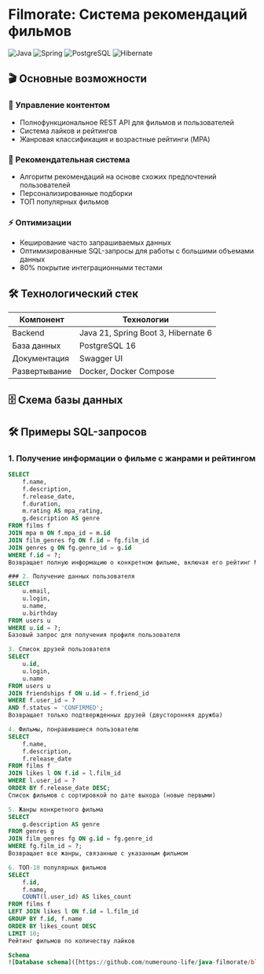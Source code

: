 # Filmorate: Система рекомендаций фильмов

![Java](https://img.shields.io/badge/Java-21-%23ED8B00?logo=openjdk)
![Spring](https://img.shields.io/badge/Spring_Boot-3.2-%236DB33F?logo=spring)
![PostgreSQL](https://img.shields.io/badge/PostgreSQL-16-%234169E1?logo=postgresql)
![Hibernate](https://img.shields.io/badge/Hibernate-6-%2359666C?logo=hibernate)

## 🎬 Основные возможности

### 🎥 Управление контентом
- Полнофункциональное REST API для фильмов и пользователей
- Система лайков и рейтингов
- Жанровая классификация и возрастные рейтинги (MPA)

### 🤖 Рекомендательная система
- Алгоритм рекомендаций на основе схожих предпочтений пользователей
- Персонализированные подборки
- ТОП популярных фильмов

### ⚡ Оптимизации
- Кеширование часто запрашиваемых данных
- Оптимизированные SQL-запросы для работы с большими объемами данных
- 80% покрытие интеграционными тестами

## 🛠 Технологический стек

| Компонент       | Технологии                          |
|-----------------|-------------------------------------|
| Backend         | Java 21, Spring Boot 3, Hibernate 6 |
| База данных     | PostgreSQL 16                       |
| Документация    | Swagger UI                          |
| Развертывание   | Docker, Docker Compose              |

## 🗄 Схема базы данных

## 🛠 Примеры SQL-запросов

### 1. Получение информации о фильме с жанрами и рейтингом
```sql
SELECT 
    f.name,
    f.description,
    f.release_date,
    f.duration,
    m.rating AS mpa_rating,
    g.description AS genre
FROM films f
JOIN mpa m ON f.mpa_id = m.id
JOIN film_genres fg ON f.id = fg.film_id
JOIN genres g ON fg.genre_id = g.id
WHERE f.id = ?;
Возвращает полную информацию о конкретном фильме, включая его рейтинг MPA и жанры

### 2. Получение данных пользователя
SELECT 
    u.email,
    u.login,
    u.name,
    u.birthday
FROM users u
WHERE u.id = ?;
Базовый запрос для получения профиля пользователя

3. Список друзей пользователя
SELECT 
    u.id,
    u.login,
    u.name
FROM users u
JOIN friendships f ON u.id = f.friend_id
WHERE f.user_id = ? 
AND f.status = 'CONFIRMED';
Возвращает только подтвержденных друзей (двусторонняя дружба)

4. Фильмы, понравившиеся пользователю
SELECT 
    f.name,
    f.description,
    f.release_date
FROM films f
JOIN likes l ON f.id = l.film_id
WHERE l.user_id = ?
ORDER BY f.release_date DESC;
Список фильмов с сортировкой по дате выхода (новые первыми)

5. Жанры конкретного фильма
SELECT 
    g.description AS genre
FROM genres g
JOIN film_genres fg ON g.id = fg.genre_id
WHERE fg.film_id = ?;
Возвращает все жанры, связанные с указанным фильмом

6. ТОП-10 популярных фильмов
SELECT 
    f.id,
    f.name,
    COUNT(l.user_id) AS likes_count
FROM films f
LEFT JOIN likes l ON f.id = l.film_id
GROUP BY f.id, f.name
ORDER BY likes_count DESC
LIMIT 10;
Рейтинг фильмов по количеству лайков

Schema
![Database schema]([https://github.com/numerouno-life/java-filmorate/blob/main/ER-diagramme.png](https://github.com/numerouno-life/java-filmorate/blob/main/ER-diagramme.png)).

